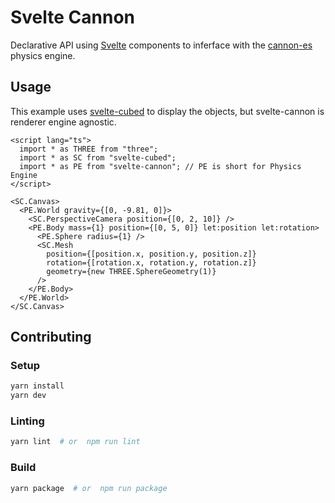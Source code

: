 # Svelte Cannon

Declarative API using [Svelte](https://svelte.dev/) components to inferface with the [cannon-es](https://pmndrs.github.io/cannon-es/) physics engine.

## Usage

This example uses [svelte-cubed](https://svelte-cubed.vercel.app/) to display the objects, but svelte-cannon is renderer engine agnostic.

```svelte
<script lang="ts">
  import * as THREE from "three";
  import * as SC from "svelte-cubed";
  import * as PE from "svelte-cannon"; // PE is short for Physics Engine
</script>

<SC.Canvas>
  <PE.World gravity={[0, -9.81, 0]}>
    <SC.PerspectiveCamera position={[0, 2, 10]} />
    <PE.Body mass={1} position={[0, 5, 0]} let:position let:rotation>
      <PE.Sphere radius={1} />
      <SC.Mesh
        position={[position.x, position.y, position.z]}
        rotation={[rotation.x, rotation.y, rotation.z]}
        geometry={new THREE.SphereGeometry(1)}
      />
    </PE.Body>
  </PE.World>
</SC.Canvas>
```

## Contributing

### Setup

```sh
yarn install
yarn dev
```

### Linting

```sh
yarn lint  # or  npm run lint
```

### Build

```sh
yarn package  # or  npm run package
```

